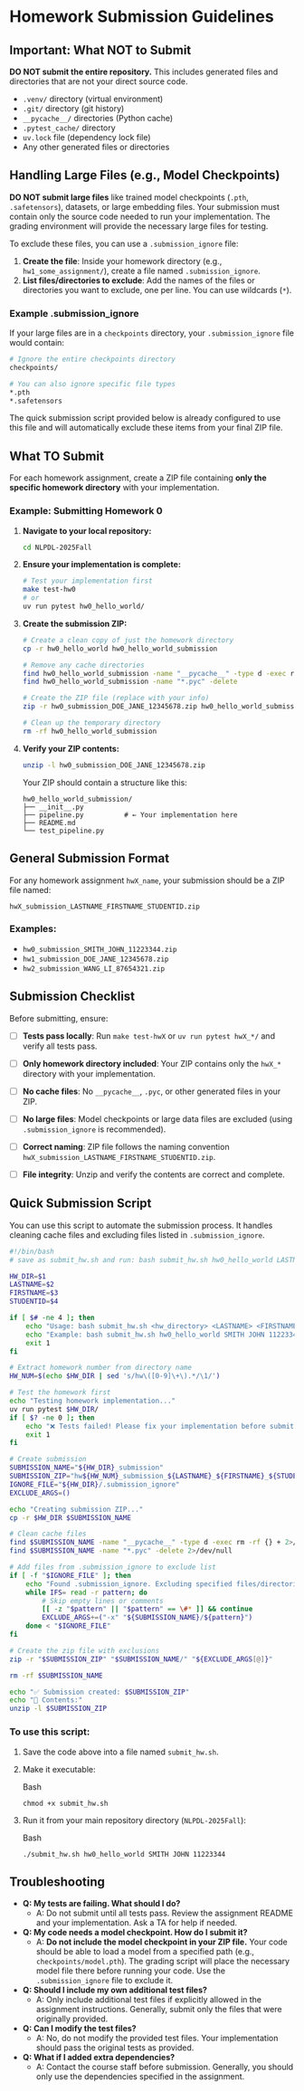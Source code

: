 # Homework Submission Guidelines

## Important: What NOT to Submit

**DO NOT submit the entire repository.** This includes generated files and directories that are not your direct source code.

-   `.venv/` directory (virtual environment)
-   `.git/` directory (git history)
-   `__pycache__/` directories (Python cache)
-   `.pytest_cache/` directory
-   `uv.lock` file (dependency lock file)
-   Any other generated files or directories

## Handling Large Files (e.g., Model Checkpoints)

**DO NOT submit large files** like trained model checkpoints (`.pth`, `.safetensors`), datasets, or large embedding files. Your submission must contain only the source code needed to run your implementation. The grading environment will provide the necessary large files for testing.

To exclude these files, you can use a `.submission_ignore` file:

1.  **Create the file**: Inside your homework directory (e.g., `hw1_some_assignment/`), create a file named `.submission_ignore`.
2.  **List files/directories to exclude**: Add the names of the files or directories you want to exclude, one per line. You can use wildcards (`*`).

### Example .submission_ignore

If your large files are in a `checkpoints` directory, your `.submission_ignore` file would contain:

```bash
# Ignore the entire checkpoints directory
checkpoints/ 

# You can also ignore specific file types
*.pth
*.safetensors
```

The quick submission script provided below is already configured to use this file and will automatically exclude these items from your final ZIP file.


## What TO Submit

For each homework assignment, create a ZIP file containing **only the specific homework directory** with your implementation.

### Example: Submitting Homework 0

1. **Navigate to your local repository:**

   ```bash
   cd NLPDL-2025Fall
   ```

2. **Ensure your implementation is complete:**

   ```bash
   # Test your implementation first
   make test-hw0
   # or
   uv run pytest hw0_hello_world/
   ```

3. **Create the submission ZIP:**

   ```bash
   # Create a clean copy of just the homework directory
   cp -r hw0_hello_world hw0_hello_world_submission
   
   # Remove any cache directories
   find hw0_hello_world_submission -name "__pycache__" -type d -exec rm -rf {} +
   find hw0_hello_world_submission -name "*.pyc" -delete
   
   # Create the ZIP file (replace with your info)
   zip -r hw0_submission_DOE_JANE_12345678.zip hw0_hello_world_submission/
   
   # Clean up the temporary directory
   rm -rf hw0_hello_world_submission
   ```

4. **Verify your ZIP contents:**

   ```bash
   unzip -l hw0_submission_DOE_JANE_12345678.zip
   ```

   Your ZIP should contain a structure like this:

   ```
   hw0_hello_world_submission/
   ├── __init__.py
   ├── pipeline.py          # ← Your implementation here
   ├── README.md
   └── test_pipeline.py
   ```

## General Submission Format

For any homework assignment `hwX_name`, your submission should be a ZIP file named:

`hwX_submission_LASTNAME_FIRSTNAME_STUDENTID.zip`

### Examples:

-   `hw0_submission_SMITH_JOHN_11223344.zip`
-   `hw1_submission_DOE_JANE_12345678.zip`
-   `hw2_submission_WANG_LI_87654321.zip`


## Submission Checklist

Before submitting, ensure:

-   [ ] **Tests pass locally**: Run `make test-hwX` or `uv run pytest hwX_*/` and verify all tests pass.
-   [ ] **Only homework directory included**: Your ZIP contains only the `hwX_*` directory with your implementation.
-   [ ] **No cache files**: No `__pycache__`, `.pyc`, or other generated files in your ZIP.
-   [ ] **No large files**: Model checkpoints or large data files are excluded (using `.submission_ignore` is recommended).
-   [ ] **Correct naming**: ZIP file follows the naming convention `hwX_submission_LASTNAME_FIRSTNAME_STUDENTID.zip`.
-   [ ] **File integrity**: Unzip and verify the contents are correct and complete.


## Quick Submission Script

You can use this script to automate the submission process. It handles cleaning cache files and excluding files listed in `.submission_ignore`.

```bash
#!/bin/bash
# save as submit_hw.sh and run: bash submit_hw.sh hw0_hello_world LASTNAME FIRSTNAME STUDENTID

HW_DIR=$1
LASTNAME=$2
FIRSTNAME=$3
STUDENTID=$4

if [ $# -ne 4 ]; then
    echo "Usage: bash submit_hw.sh <hw_directory> <LASTNAME> <FIRSTNAME> <STUDENTID>"
    echo "Example: bash submit_hw.sh hw0_hello_world SMITH JOHN 11223344"
    exit 1
fi

# Extract homework number from directory name
HW_NUM=$(echo $HW_DIR | sed 's/hw\([0-9]\+\).*/\1/')

# Test the homework first
echo "Testing homework implementation..."
uv run pytest $HW_DIR/
if [ $? -ne 0 ]; then
    echo "❌ Tests failed! Please fix your implementation before submitting."
    exit 1
fi

# Create submission
SUBMISSION_NAME="${HW_DIR}_submission"
SUBMISSION_ZIP="hw${HW_NUM}_submission_${LASTNAME}_${FIRSTNAME}_${STUDENTID}.zip"
IGNORE_FILE="${HW_DIR}/.submission_ignore"
EXCLUDE_ARGS=()

echo "Creating submission ZIP..."
cp -r $HW_DIR $SUBMISSION_NAME

# Clean cache files
find $SUBMISSION_NAME -name "__pycache__" -type d -exec rm -rf {} + 2>/dev/null
find $SUBMISSION_NAME -name "*.pyc" -delete 2>/dev/null

# Add files from .submission_ignore to exclude list
if [ -f "$IGNORE_FILE" ]; then
    echo "Found .submission_ignore. Excluding specified files/directories."
    while IFS= read -r pattern; do
        # Skip empty lines or comments
        [[ -z "$pattern" || "$pattern" == \#* ]] && continue
        EXCLUDE_ARGS+=("-x" "${SUBMISSION_NAME}/${pattern}")
    done < "$IGNORE_FILE"
fi

# Create the zip file with exclusions
zip -r "$SUBMISSION_ZIP" "$SUBMISSION_NAME/" "${EXCLUDE_ARGS[@]}"

rm -rf $SUBMISSION_NAME

echo "✅ Submission created: $SUBMISSION_ZIP"
echo "📝 Contents:"
unzip -l $SUBMISSION_ZIP
```

### To use this script:

1. Save the code above into a file named `submit_hw.sh`.

2. Make it executable:

   Bash

   ```
   chmod +x submit_hw.sh
   ```

3. Run it from your main repository directory (`NLPDL-2025Fall`):

   Bash

   ```
   ./submit_hw.sh hw0_hello_world SMITH JOHN 11223344
   ```

## Troubleshooting

- **Q: My tests are failing. What should I do?**
  - A: Do not submit until all tests pass. Review the assignment README and your implementation. Ask a TA for help if needed.
- **Q: My code needs a model checkpoint. How do I submit it?**
  - A: **Do not include the model checkpoint in your ZIP file.** Your code should be able to load a model from a specified path (e.g., `checkpoints/model.pth`). The grading script will place the necessary model file there before running your code. Use the `.submission_ignore` file to exclude it.
- **Q: Should I include my own additional test files?**
  - A: Only include additional test files if explicitly allowed in the assignment instructions. Generally, submit only the files that were originally provided.
- **Q: Can I modify the test files?**
  - A: No, do not modify the provided test files. Your implementation should pass the original tests as provided.
- **Q: What if I added extra dependencies?**
  - A: Contact the course staff before submission. Generally, you should only use the dependencies specified in the assignment.